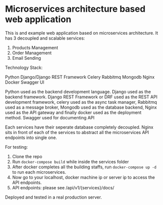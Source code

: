 # Microservices architecture based web application

This is and example web application based on microservices architecture. It has 3 decoupled and scalable services:

1. Products Management
2. Order Management
3. Email Sending

Technology Stack:

Python
Django/Django REST Framework
Celery
Rabbitmq
Mongodb
Nginx
Docker
Swagger UI

Python used as the backend development language. Django used as the backend framework. Django REST Framework or DRF used as the REST API development framework, celery used as the async task manager, Rabbitmq used as a message broker, Mongodb used as the database backend, Nginx used as the API gateway and finally docker used as the deployment method. Swagger used for documenting API

Each services have their seperate database completely decoupled. Nginx sits in front of each of the services to abstract all the microservices API endpoints into single one.

For testing:

1. Clone the repo
2. Run ```docker-compose build``` while inside the services folder
3. After docker completes all the building staffs, run ```docker-compose up -d``` to run each microservices.
4. Now go to your localhost, docker machine ip or server ip to access the API endpoints.
5. API endpoints: please see /api/v1/{services}/docs/

Deployed and tested in a real production server.
